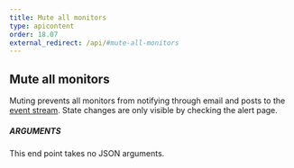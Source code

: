 ```yaml
---
title: Mute all monitors
type: apicontent
order: 18.07
external_redirect: /api/#mute-all-monitors
---
```


## Mute all monitors
Muting prevents all monitors from notifying through email and posts to the [event stream][1]. State changes are only visible by checking the alert page.

##### ARGUMENTS

This end point takes no JSON arguments.

[1]: /graphing/event_stream
